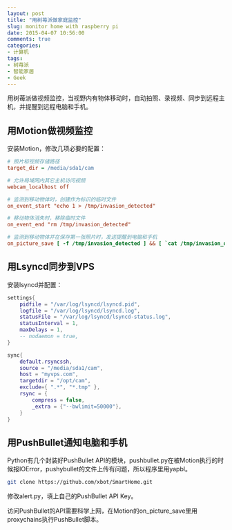 ```yaml
---
layout: post
title: "用树苺派做家庭监控"
slug: monitor home with raspberry pi
date: 2015-04-07 10:56:00
comments: true
categories:
- 计算机
tags:
- 树苺派
- 智能家居
- Geek
---
```


用树苺派做视频监控，当视野内有物体移动时，自动拍照、录视频、同步到远程主机，并提醒到远程电脑和手机。

## 用Motion做视频监控

安装Motion，修改几项必要的配置：

```ini /etc/motion/motion.conf
# 照片和视频存储路径
target_dir = /media/sda1/cam

# 允许局域网内其它主机访问视频
webcam_localhost off

# 监测到移动物体时，创建作为标识的临时文件
on_event_start "echo 1 > /tmp/invasion_detected"

# 移动物体消失时，移除临时文件
on_event_end "rm /tmp/invasion_detected"

# 监测到移动物体并在保存第一张照片时，发送提醒到电脑和手机
on_picture_save [ -f /tmp/invasion_detected ] && [ `cat /tmp/invasion_detected` -gt 0 ] && echo 0 > /tmp/invasion_detected && proxychains /root/SmartHome/script/alert.py -f %f
```

## 用Lsyncd同步到VPS

安装lsyncd并配置：

```lua /etc/lsyncd.conf
settings{
    pidfile = "/var/log/lsyncd/lsyncd.pid",
    logfile = "/var/log/lsyncd/lsyncd.log",
    statusFile = "/var/log/lsyncd/lsyncd-status.log",
    statusInterval = 1,
    maxDelays = 1,
    -- nodaemon = true,
}

sync{
    default.rsyncssh,
    source = "/media/sda1/cam",
    host = "myvps.com",
    targetdir = "/opt/cam",
    exclude={ ".*", "*.tmp" },
    rsync = {
        compress = false,
        _extra = {"--bwlimit=50000"},
    }
}
```

## 用PushBullet通知电脑和手机

Python有几个封装好PushBullet API的模块，pushbullet.py在被Motion执行的时候报IOError，pushybullet的文件上传有问题，所以程序里用yapbl。

```bash
git clone https://github.com/xbot/SmartHome.git
```

修改alert.py，填上自己的PushBullet API Key。

访问PushBullet的API需要科学上网，在Motion的on_picture_save里用proxychains执行PushBullet脚本。
